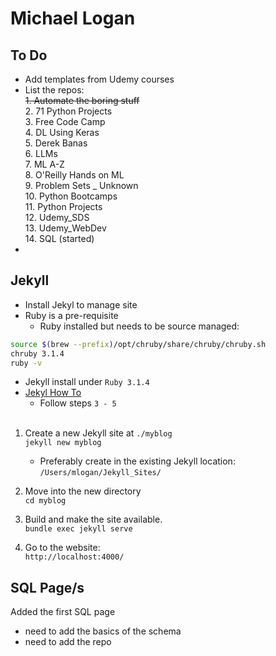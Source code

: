 # Michael Logan

## To Do

- Add templates from Udemy courses
- List the repos: <br>
~~1. Automate the boring stuff~~ <br>
  2. 71 Python Projects <br>
  3. Free Code Camp <br>
  4. DL Using Keras <br>
  5. Derek Banas <br>
  6. LLMs <br>
  7. ML A-Z <br>
  8. O'Reilly Hands on ML <br>
  9. Problem Sets _ Unknown <br>
  10. Python Bootcamps <br>
  11. Python Projects <br>
  12. Udemy_SDS <br>
  13. Udemy_WebDev <br>
  14. SQL (started) <br>
- 

## Jekyll

- Install Jekyl to manage site
- Ruby is a pre-requisite
  - Ruby installed but needs to be source managed:

```bash
source $(brew --prefix)/opt/chruby/share/chruby/chruby.sh
chruby 3.1.4
ruby -v
```

- Jekyll install under `Ruby 3.1.4`
- [Jekyl How To](https://jekyllrb.com/docs/)
  - Follow steps `3 - 5`
<br><br>
1. Create a new Jekyll site at `./myblog` <br>
`jekyll new myblog` <br>

   - Preferably create in the existing Jekyll location: <br>
`/Users/mlogan/Jekyll_Sites/` <br>

2. Move into the new directory <br>
`cd myblog` <br>

3. Build and make the site available. <br>
`bundle exec jekyll serve` <br>

4. Go to the website: <br>
`http://localhost:4000/` <br>

## SQL Page/s

Added the first SQL page
- need to add the basics of the schema
- need to add the repo

## 

